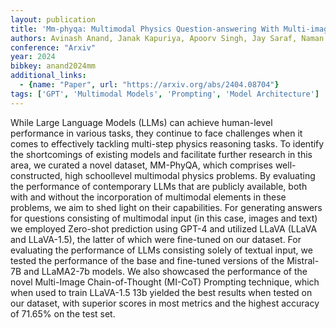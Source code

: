 ```yaml
---
layout: publication
title: 'Mm-phyqa: Multimodal Physics Question-answering With Multi-image Cot Prompting'
authors: Avinash Anand, Janak Kapuriya, Apoorv Singh, Jay Saraf, Naman Lal, Astha Verma, Rushali Gupta, Rajiv Shah
conference: "Arxiv"
year: 2024
bibkey: anand2024mm
additional_links:
  - {name: "Paper", url: "https://arxiv.org/abs/2404.08704"}
tags: ['GPT', 'Multimodal Models', 'Prompting', 'Model Architecture']
---
```

While Large Language Models (LLMs) can achieve human-level performance in
various tasks, they continue to face challenges when it comes to effectively
tackling multi-step physics reasoning tasks. To identify the shortcomings of
existing models and facilitate further research in this area, we curated a
novel dataset, MM-PhyQA, which comprises well-constructed, high schoollevel
multimodal physics problems. By evaluating the performance of contemporary LLMs
that are publicly available, both with and without the incorporation of
multimodal elements in these problems, we aim to shed light on their
capabilities. For generating answers for questions consisting of multimodal
input (in this case, images and text) we employed Zero-shot prediction using
GPT-4 and utilized LLaVA (LLaVA and LLaVA-1.5), the latter of which were
fine-tuned on our dataset. For evaluating the performance of LLMs consisting
solely of textual input, we tested the performance of the base and fine-tuned
versions of the Mistral-7B and LLaMA2-7b models. We also showcased the
performance of the novel Multi-Image Chain-of-Thought (MI-CoT) Prompting
technique, which when used to train LLaVA-1.5 13b yielded the best results when
tested on our dataset, with superior scores in most metrics and the highest
accuracy of 71.65% on the test set.
